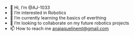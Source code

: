 - 👋 Hi, I’m @AJ-1033
- 👀 I’m interested in Robotics
- 🌱 I’m currently learning the basics of everthing
- 💞️ I’m looking to collaborate on my future robotics projects
- 📫 How to reach me anajaquelineml@gmail.com

<!---
AJ-1033/AJ-1033 is a ✨ special ✨ repository because its `README.md` (this file) appears on your GitHub profile.
You can click the Preview link to take a look at your changes.
--->
